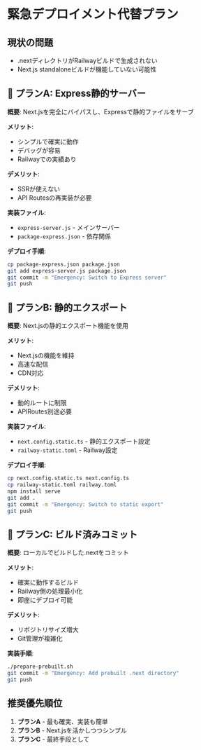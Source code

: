 # 緊急デプロイメント代替プラン

## 現状の問題
- .nextディレクトリがRailwayビルドで生成されない
- Next.js standaloneビルドが機能していない可能性

## 🚀 プランA: Express静的サーバー
**概要**: Next.jsを完全にバイパスし、Expressで静的ファイルをサーブ

**メリット**:
- シンプルで確実に動作
- デバッグが容易
- Railwayでの実績あり

**デメリット**:
- SSRが使えない
- API Routesの再実装が必要

**実装ファイル**:
- `express-server.js` - メインサーバー
- `package-express.json` - 依存関係

**デプロイ手順**:
```bash
cp package-express.json package.json
git add express-server.js package.json
git commit -m "Emergency: Switch to Express server"
git push
```

## 🚀 プランB: 静的エクスポート
**概要**: Next.jsの静的エクスポート機能を使用

**メリット**:
- Next.jsの機能を維持
- 高速な配信
- CDN対応

**デメリット**:
- 動的ルートに制限
- APIRoutes別途必要

**実装ファイル**:
- `next.config.static.ts` - 静的エクスポート設定
- `railway-static.toml` - Railway設定

**デプロイ手順**:
```bash
cp next.config.static.ts next.config.ts
cp railway-static.toml railway.toml
npm install serve
git add .
git commit -m "Emergency: Switch to static export"
git push
```

## 🚀 プランC: ビルド済みコミット
**概要**: ローカルでビルドした.nextをコミット

**メリット**:
- 確実に動作するビルド
- Railway側の処理最小化
- 即座にデプロイ可能

**デメリット**:
- リポジトリサイズ増大
- Git管理が複雑化

**実装手順**:
```bash
./prepare-prebuilt.sh
git commit -m "Emergency: Add prebuilt .next directory"
git push
```

## 推奨優先順位
1. **プランA** - 最も確実、実装も簡単
2. **プランB** - Next.jsを活かしつつシンプル
3. **プランC** - 最終手段として